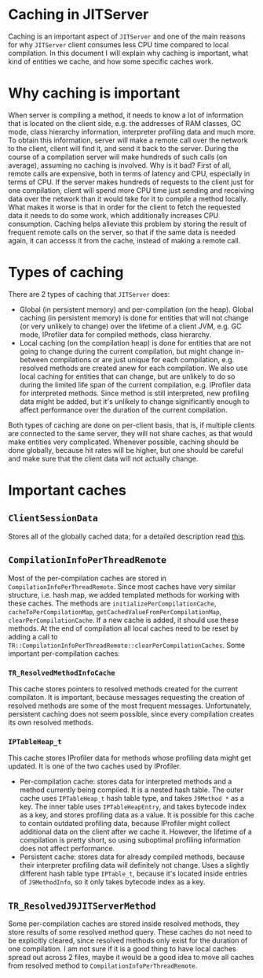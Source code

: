 <!--
Copyright (c) 2019, 2019 IBM Corp. and others

This program and the accompanying materials are made available under
the terms of the Eclipse Public License 2.0 which accompanies this
distribution and is available at https://www.eclipse.org/legal/epl-2.0/
or the Apache License, Version 2.0 which accompanies this distribution and
is available at https://www.apache.org/licenses/LICENSE-2.0.

This Source Code may also be made available under the following
Secondary Licenses when the conditions for such availability set
forth in the Eclipse Public License, v. 2.0 are satisfied: GNU
General Public License, version 2 with the GNU Classpath
Exception [1] and GNU General Public License, version 2 with the
OpenJDK Assembly Exception [2].

[1] https://www.gnu.org/software/classpath/license.html
[2] http://openjdk.java.net/legal/assembly-exception.html

SPDX-License-Identifier: EPL-2.0 OR Apache-2.0 OR GPL-2.0 WITH Classpath-exception-2.0 OR LicenseRef-GPL-2.0 WITH Assembly-exception
-->
# Caching in JITServer
Caching is an important aspect of `JITServer` and one of the main reasons for why `JITServer` client consumes less CPU time compared to local compilation. In this document I will explain why caching is important, what kind of entities we cache, and how some specific caches work.

# Why caching is important
When server is compiling a method, it needs to know a lot of information that is located on the client side, e.g. the addresses of RAM classes, GC mode, class hierarchy information, interpreter profiling data and much more. To obtain this information, server will make a remote call over the network to the client, client will find it, and send it back to the server. During the course of a compilation server will make hundreds of such calls (on average), assuming no caching is involved.
Why is it bad? First of all, remote calls are expensive, both in terms of latency and CPU, especially in terms of CPU. If the server makes hundreds of requests to the client just for one compilation, client will spend more CPU time just sending and receiving data over the network than it would take for it to compile a method locally. What makes it worse is that in order for the client to fetch the requested data it needs to do some work, which additionally increases CPU consumption.
Caching helps alleviate this problem by storing the result of frequent remote calls on the server, so that if the same data is needed again, it can accesss it from the cache, instead of making a remote call.

# Types of caching
There are 2 types of caching that `JITServer` does:
- Global (in persistent memory) and per-compilation (on the heap). 
Global caching (in persistent memory) is done for entities that will not change (or very unlikely to change) over the lifetime of a client JVM, e.g. GC mode, IProfiler data for compiled methods, class hierarchy.
- Local caching (on the compilation heap) is done for entities that are not going to change during the current compilation, but might change in-between compilations or are just unique for each compilation, e.g. resolved methods are created anew for each compilation. We also use local caching for entities that can change, but are unlikely to do so during the limited life span of the current compilation, e.g. IProfiler data for interpreted methods. Since method is still interpreted, new profiling data might be added, but it's unlikely to change significantly enough to affect performance over the duration of the current compilation.

Both types of caching are done on per-client basis, that is, if multiple clients are connected to the same server, they will not share caches, as that would make entities very complicated.
Whenever possible, caching should be done globally, because hit rates will be higher, but one should be careful and make sure that the client data will not actually change.

# Important caches
## `ClientSessionData`
Stores all of the globally cached data; for a detailed description read [this](https://github.com/eclipse/openj9/blob/jitaas/doc/compiler/jitaas/ClientSession.md).
## `CompilationInfoPerThreadRemote`
Most of the per-compilation caches are stored in `CompilationInfoPerThreadRemote`. Since most caches have very similar structure, i.e. hash map, we added templated methods for working with these caches. The methods are `initializePerCompilationCache`, `cacheToPerCompilationMap`, `getCachedValueFromPerCompilationMap`, `clearPerCompilationCache`. If a new cache is added, it should use these methods. At the end of compilation all local caches need to be reset by adding a call to `TR::CompilationInfoPerThreadRemote::clearPerCompilationCaches`.
Some important per-compilation caches:
### `TR_ResolvedMethodInfoCache`
This cache stores pointers to resolved methods created for the current compilaton. It is important, because messages requesting the creation of resolved methods are some of the most frequent messages. Unfortunately, persistent caching does not seem possible, since every compilation creates its own resolved methods.
### `IPTableHeap_t`
This cache stores IProfiler data for methods whose profiling data might get updated. It is one of the two caches used by IProfiler.
- Per-compilation cache: stores data for interpreted methods and a method currently being compiled. It is a nested hash table. The outer cache uses `IPTableHeap_t` hash table type, and takes `J9Method *` as a key. The inner table uses `IPTableHeapEntry`, and takes bytecode index as a key, and stores profiling data as a value.
It is possible for this cache to contain outdated profiling data, because IProfiler might collect additional data on the client after we cache it. However, the lifetime of a compilation is pretty short, so using suboptimal profiling information does not affect performance.
- Persistent cache: stores data for already compiled methods, because their interpreter profiling data will definitely not change.
Uses a slightly different hash table type `IPTable_t`, because it's located inside entries of `J9MethodInfo`, so it only takes
bytecode index as a key.
## `TR_ResolvedJ9JITServerMethod`
Some per-compilation caches are stored inside resolved methods, they store results of some resolved method query. These caches do not need to be explicitly cleared, since resolved methods only exist for the duration of one compilation. I am not sure if it is a good thing to have local caches spread out across 2 files, maybe it would be a good idea to move all caches from resolved method to `CompilationInfoPerThreadRemote`.

